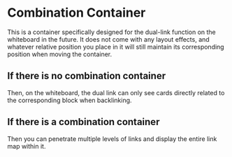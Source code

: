 # Combination Container

This is a container specifically designed for the dual-link function on the whiteboard in the future. It does not come with any layout effects, and whatever relative position you place in it will still maintain its corresponding position when moving the container.

## If there is no combination container

Then, on the whiteboard, the dual link can only see cards directly related to the corresponding block when backlinking.

## If there is a combination container

Then you can penetrate multiple levels of links and display the entire link map within it.